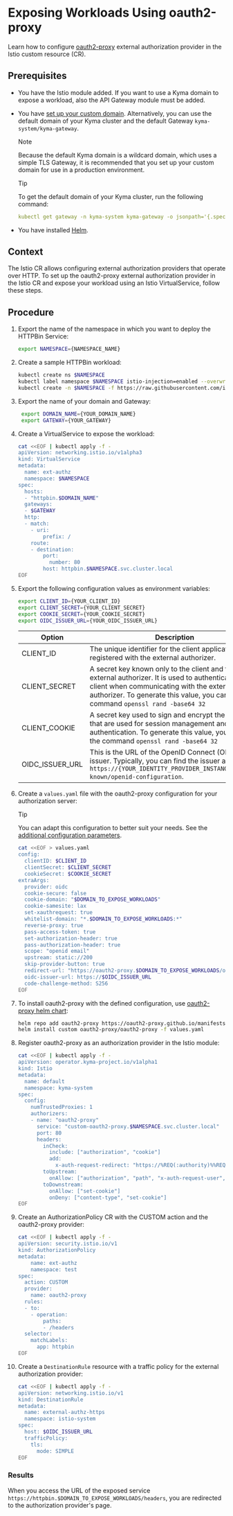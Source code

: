 # Exposing Workloads Using oauth2-proxy

Learn how to configure [oauth2-proxy](https://github.com/oauth2-proxy/manifests/tree/main/helm/oauth2-proxy) external authorization provider in the Istio custom resource (CR).

## Prerequisites
* You have the Istio module added. If you want to use a Kyma domain to expose a workload, also the API Gateway module must be added.
* You have [set up your custom domain](https://kyma-project.io/#/api-gateway/user/tutorials/01-10-setup-custom-domain-for-workload). Alternatively, you can use the default domain of your Kyma cluster and the default Gateway `kyma-system/kyma-gateway`.
  
  > [!NOTE]
  > Because the default Kyma domain is a wildcard domain, which uses a simple TLS Gateway, it is recommended that you set up your custom domain for use in a production environment.

  >[!TIP]
  > To get the default domain of your Kyma cluster, run the following command:
  >```yaml
  >kubectl get gateway -n kyma-system kyma-gateway -o jsonpath='{.spec.servers[0].hosts}'
  >```

* You have installed [Helm](https://helm.sh/docs/intro/install/).

## Context
The Istio CR allows configuring external authorization providers that operate over HTTP. To set up the oauth2-proxy external authorization provider in the Istio CR and expose your workload using an Istio VirtualService, follow these steps.

## Procedure
1. Export the name of the namespace in which you want to deploy the HTTPBin Service:
    ```bash
    export NAMESPACE={NAMESPACE_NAME}
    ```  
2. Create a sample HTTPBin workload:
    ```bash
    kubectl create ns $NAMESPACE
    kubectl label namespace $NAMESPACE istio-injection=enabled --overwrite
    kubectl create -n $NAMESPACE -f https://raw.githubusercontent.com/istio/istio/master/samples/httpbin/httpbin.yaml
    ```
3. Export the name of your domain and Gateway:
   ```bash
    export DOMAIN_NAME={YOUR_DOMAIN_NAME}
    export GATEWAY={YOUR_GATEWAY}
    ```   
4. Create a VirtualService to expose the workload:

    ```bash
    cat <<EOF | kubectl apply -f -
    apiVersion: networking.istio.io/v1alpha3
    kind: VirtualService
    metadata:
      name: ext-authz
      namespace: $NAMESPACE
    spec:
      hosts:
      - "httpbin.$DOMAIN_NAME"
      gateways:
      - $GATEWAY
      http:
      - match:
        - uri:
            prefix: /
        route:
        - destination:
            port:
              number: 80
            host: httpbin.$NAMESPACE.svc.cluster.local
    EOF
    ```

5. Export the following configuration values as environment variables:

    ```bash
    export CLIENT_ID={YOUR_CLIENT_ID}
    export CLIENT_SECRET={YOUR_CLIENT_SECRET}
    export COOKIE_SECRET={YOUR_COOKIE_SECRET}
    export OIDC_ISSUER_URL={YOUR_OIDC_ISSUER_URL}
    ```

    Option | Description |
    ---------|----------|
    CLIENT_ID | 	The unique identifier for the client application that is registered with the external authorizer. |
    CLIENT_SECRET | A secret key known only to the client and the external authorizer. It is used to authenticate the client when communicating with the external authorizer. To generate this value, you can use the command <code>openssl rand -base64 32 | head -c 32 | base64</code> |
    CLIENT_COOKIE | A secret key used to sign and encrypt the cookies that are used for session management and user authentication. To generate this value, you can use the command <code>openssl rand -base64 32 | head -c 32 | base64</code> |
    OIDC_ISSUER_URL | This is the URL of the OpenID Connect (OIDC) issuer. Typically, you can find the issuer at `https://{YOUR_IDENTITY_PROVIDER_INSTANCE}/.well-known/openid-configuration`. |

6. Create a `values.yaml` file with the oauth2-proxy configuration for your authorization server:

    >[!TIP]
    > You can adapt this configuration to better suit your needs. See the [additional configuration parameters](https://oauth2-proxy.github.io/oauth2-proxy/configuration/overview/#config-options).

    ```bash
    cat <<EOF > values.yaml
    config:
      clientID: $CLIENT_ID
      clientSecret: $CLIENT_SECRET
      cookieSecret: $COOKIE_SECRET
    extraArgs:
      provider: oidc
      cookie-secure: false
      cookie-domain: "$DOMAIN_TO_EXPOSE_WORKLOADS"
      cookie-samesite: lax
      set-xauthrequest: true
      whitelist-domain: "*.$DOMAIN_TO_EXPOSE_WORKLOADS:*"
      reverse-proxy: true
      pass-access-token: true
      set-authorization-header: true
      pass-authorization-header: true
      scope: "openid email"
      upstream: static://200
      skip-provider-button: true
      redirect-url: "https://oauth2-proxy.$DOMAIN_TO_EXPOSE_WORKLOADS/oauth2/callback"
      oidc-issuer-url: https://$OIDC_ISSUER_URL
      code-challenge-method: S256
    EOF
    ```

7. To install oauth2-proxy with the defined configuration, use [oauth2-proxy helm chart](https://github.com/oauth2-proxy/manifests):

    ```bash
    helm repo add oauth2-proxy https://oauth2-proxy.github.io/manifests
    helm install custom oauth2-proxy/oauth2-proxy -f values.yaml
    ```

8. Register oauth2-proxy as an authorization provider in the Istio module:

    ```bash
    cat <<EOF | kubectl apply -f -
    apiVersion: operator.kyma-project.io/v1alpha1
    kind: Istio
    metadata:
      name: default
      namespace: kyma-system
    spec:
      config:
        numTrustedProxies: 1
        authorizers:
        - name: "oauth2-proxy"
          service: "custom-oauth2-proxy.$NAMESPACE.svc.cluster.local"
          port: 80
          headers:
            inCheck:
              include: ["authorization", "cookie"]
              add:
                x-auth-request-redirect: "https://%REQ(:authority)%%REQ(x-envoy-original-path?:path)%"
            toUpstream:
              onAllow: ["authorization", "path", "x-auth-request-user", "x-auth-request-email", "x-auth-request-access-token"]
            toDownstream:
              onAllow: ["set-cookie"]
              onDeny: ["content-type", "set-cookie"]
    EOF
    ```
9.  Create an AuthorizationPolicy CR with the CUSTOM action and the oauth2-proxy provider:
    ```bash
    cat <<EOF | kubectl apply -f -
    apiVersion: security.istio.io/v1
    kind: AuthorizationPolicy
    metadata:
        name: ext-authz
        namespace: test
    spec:
      action: CUSTOM
      provider:
        name: oauth2-proxy
      rules:
      - to:
        - operation:
            paths:
            - /headers
      selector:
        matchLabels:
          app: httpbin
    EOF
    ```

10. Create a `DestinationRule` resource with a traffic policy for the external authorization provider:
    ```bash
    cat <<EOF | kubectl apply -f -
    apiVersion: networking.istio.io/v1
    kind: DestinationRule
    metadata:
      name: external-authz-https
      namespace: istio-system
    spec:
      host: $OIDC_ISSUER_URL
      trafficPolicy:
        tls:
          mode: SIMPLE
    EOF
    ```


### Results
When you access the URL of the exposed service `https://httpbin.$DOMAIN_TO_EXPOSE_WORKLOADS/headers`, you are redirected to the authorization provider's page.
